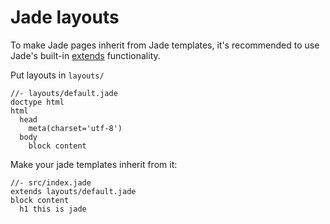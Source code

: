 # Jade layouts

To make Jade pages inherit from Jade templates, it's recommended to use Jade's built-in [extends] functionality.

[extends]: http://jade-lang.com/reference/extends/

Put layouts in `layouts/`

```jade
//- layouts/default.jade
doctype html
html
  head
    meta(charset='utf-8')
  body
    block content
```

Make your jade templates inherit from it:

```jade
//- src/index.jade
extends layouts/default.jade
block content
  h1 this is jade
```

